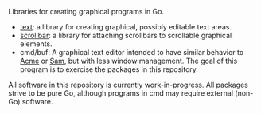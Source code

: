 Libraries for creating graphical programs in Go.

* [text](http://godoc.org/sigint.ca/graphics/text): a library for creating graphical, possibly editable text areas.
* [scrollbar](http://godoc.org/sigint.ca/graphics/scrollbar): a library for attaching scrollbars to scrollable graphical elements.
* cmd/buf: A graphical text editor intended to have similar behavior to [Acme](http://plan9.bell-labs.com/sys/doc/acme/acme.html) or [Sam](http://plan9.bell-labs.com/sys/doc/sam/sam.html), but with less window management. The goal of this program is to exercise the packages in this repository.

All software in this repository is currently work-in-progress. All packages strive to be pure Go, although programs in cmd may require external (non-Go) software.
